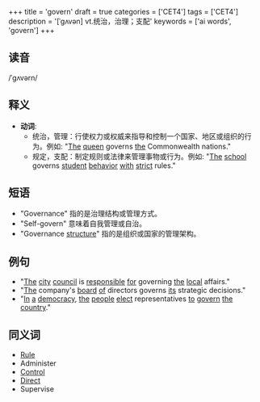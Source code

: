+++
title = 'govern'
draft = true
categories = ['CET4']
tags = ['CET4']
description = '[ˈgʌvən] vt.统治，治理；支配'
keywords = ['ai words', 'govern']
+++

## 读音
/ˈɡʌvərn/

## 释义
- **动词**:
  - 统治，管理：行使权力或权威来指导和控制一个国家、地区或组织的行为。例如: "[The](/post/the/) [queen](/post/queen/) governs [the](/post/the/) Commonwealth nations."
  - 规定，支配：制定规则或法律来管理事物或行为。例如: "[The](/post/the/) [school](/post/school/) governs [student](/post/student/) [behavior](/post/behavior/) [with](/post/with/) [strict](/post/strict/) rules."

## 短语
- "Governance" 指的是治理结构或管理方式。
- "Self-govern" 意味着自我管理或自治。
- "Governance [structure](/post/structure/)" 指的是组织或国家的管理架构。

## 例句
- "[The](/post/the/) [city](/post/city/) [council](/post/council/) is [responsible](/post/responsible/) [for](/post/for/) governing [the](/post/the/) [local](/post/local/) affairs."
- "[The](/post/the/) company's [board](/post/board/) [of](/post/of/) directors governs [its](/post/its/) strategic decisions."
- "[In](/post/in/) [a](/post/a/) [democracy](/post/democracy/), [the](/post/the/) [people](/post/people/) [elect](/post/elect/) representatives [to](/post/to/) [govern](/post/govern/) [the](/post/the/) [country](/post/country/)."

## 同义词
- [Rule](/post/rule/)
- Administer
- [Control](/post/control/)
- [Direct](/post/direct/)
- Supervise
